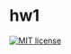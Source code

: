 # hw1

[![MIT license](https://img.shields.io/badge/license-MIT-blue.svg)](https://github.com/hazzus/funcprog/blob/master/hw1/LICENSE)
